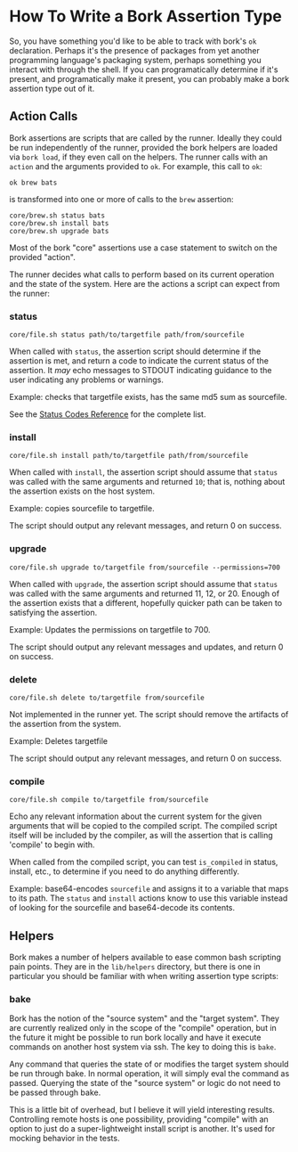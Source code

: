 # How To Write a Bork Assertion Type

So, you have something you'd like to be able to track with bork's `ok`
declaration.  Perhaps it's the presence of packages from yet another
programming language's packaging system, perhaps something you interact
with through the shell.  If you can programatically determine if it's
present, and programatically make it present, you can probably make a bork
assertion type out of it.

## Action Calls

Bork assertions are scripts that are called by the runner.  Ideally they could be run independently of the runner, provided the bork helpers are loaded via `bork load`, if they even call on the helpers.  The runner calls with an `action` and the arguments provided to `ok`.  For example, this call to `ok`:

    ok brew bats

is transformed into one or more of calls to the `brew` assertion:

    core/brew.sh status bats
    core/brew.sh install bats
    core/brew.sh upgrade bats

Most of the bork "core" assertions use a case statement to switch on the provided "action".

The runner decides what calls to perform based on its current operation and the state of the system.  Here are the actions a script can expect from the runner:

### status

    core/file.sh status path/to/targetfile path/from/sourcefile

When called with `status`, the assertion script should determine if the assertion is met, and return a code to indicate the current status of the assertion.  It _may_ echo messages to STDOUT indicating guidance to the user indicating any problems or warnings.

Example: checks that targetfile exists, has the same md5 sum as sourcefile.

See the [Status Codes Reference](./assertion_status_codes.markdown) for the complete list.

### install

    core/file.sh install path/to/targetfile path/from/sourcefile

When called with `install`, the assertion script should assume that `status` was called with the same arguments and returned `10`; that is, nothing about the assertion exists on the host system.

Example: copies sourcefile to targetfile.

The script should output any relevant messages, and return 0 on success.

### upgrade

    core/file.sh upgrade to/targetfile from/sourcefile --permissions=700

When called with `upgrade`, the assertion script should assume that `status` was called with the same arguments and returned 11, 12, or 20.  Enough of the assertion exists that a different, hopefully quicker path can be taken to satisfying the assertion.

Example: Updates the permissions on targetfile to 700.

The script should output any relevant messages and updates, and return 0 on success.

### delete

    core/file.sh delete to/targetfile from/sourcefile

Not implemented in the runner yet.  The script should remove the artifacts of the assertion from the system.

Example: Deletes targetfile

The script should output any relevant messages, and return 0 on success.

### compile

    core/file.sh compile to/targetfile from/sourcefile

Echo any relevant information about the current system for the given arguments that will be copied to the compiled script.  The compiled script itself will be included by the compiler, as will the assertion that is calling 'compile' to begin with.

When called from the compiled script, you can test `is_compiled` in status, install, etc., to determine if you need to do anything differently.

Example: base64-encodes `sourcefile` and assigns it to a variable that maps to its path.  The `status` and `install` actions know to use this variable instead of looking for the sourcefile and base64-decode its contents.

## Helpers

Bork makes a number of helpers available to ease common bash scripting pain points.  They are in the `lib/helpers` directory, but there is one in particular you should be familiar with when writing assertion type scripts:

### bake

Bork has the notion of the "source system" and the "target system".  They are currently realized only in the scope of the "compile" operation, but in the future it might be possible to run bork locally and have it execute commands on another host system via ssh.  The key to doing this is `bake`.

Any command that queries the state of or modifies the target system should be run through bake.  In normal operation, it will simply eval the command as passed.  Querying the state of the "source system" or logic do not need to be passed through bake.

This is a little bit of overhead, but I believe it will yield interesting results.  Controlling remote hosts is one possibility, providing "compile" with an option to just do a super-lightweight install script is another.  It's used for mocking behavior in the tests.



